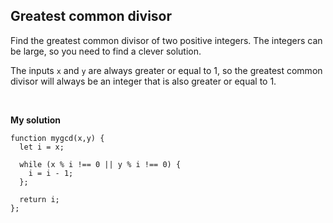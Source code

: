 ## Greatest common divisor
Find the greatest common divisor of two positive integers. The integers can be large, so you need to find a clever solution.
<br/>

The inputs `x` and `y` are always greater or equal to 1, so the greatest common divisor will always be an integer that is also greater or equal to 1.

<br/>

**My solution**

```
function mygcd(x,y) {
  let i = x;

  while (x % i !== 0 || y % i !== 0) {
    i = i - 1;
  };

  return i;
};
```
